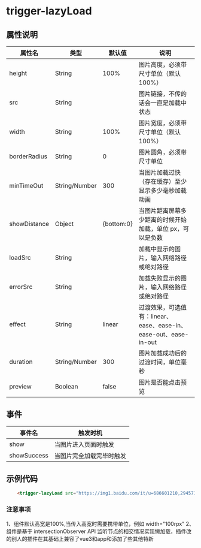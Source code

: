 # trigger-lazyLoad

## 属性说明

| 属性名       | 类型          | 默认值     | 说明                                                             |
| ------------ | ------------- | ---------- | ---------------------------------------------------------------- |
| height       | String        | 100%       | 图片高度，必须带尺寸单位（默认 100%）                            |
| src          | String        |            | 图片链接，不传的话会一直是加载中状态                             |
| width        | String        | 100%       | 图片宽度，必须带尺寸单位（默认 100%）                            |
| borderRadius | String        | 0          | 图片圆角，必须带尺寸单位                                         |
| minTimeOut   | String/Number | 300        | 当图片加载过快（存在缓存）至少显示多少毫秒加载动画               |
| showDistance | Object        | {bottom:0} | 当图片距离屏幕多少距离的时候开始加载，单位 px，可以是负数        |
| loadSrc      | String        |            | 加载中显示的图片，输入网络路径或绝对路径                         |
| errorSrc     | String        |            | 加载失败显示的图片，输入网络路径或绝对路径                       |
| effect       | String        | linear     | 过渡效果，可选值有：linear、ease、ease-in、ease-out、ease-in-out |
| duration     | String/Number | 300        | 图片加载成功后的过渡时间，单位毫秒                               |
| preview      | Boolean       | false      | 图片是否能点击预览                                               |


## 事件

| 事件名      | 触发时机                 |
| ----------- | ------------------------ |
| show        | 当图片进入页面时触发     |
| showSuccess | 当图片完全加载完毕时触发 |


## 示例代码

```html
	<trigger-lazyLoad src="https://img1.baidu.com/it/u=686601210,2945715740&fm=253&fmt=auto&app=120&f=JPE" />
```


### 注意事项 
1、组件默认高宽是100%,当传入高宽时需要携带单位，例如 width="100rpx"
2、组件是基于 intersectionObserver API 监听节点的相交情况实现懒加载，插件改的别人的插件在其基础上兼容了vue3和app和添加了些其他特新
